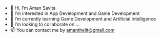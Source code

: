 - 👋 Hi, I’m Aman Savita
- 👀 I’m interested in App Development and Game Development
- 🌱 I’m currently learning Game Development and Artificial Intelligence
- 💞️ I’m looking to collaborate on ...
- 📫 You can contact me by amantheiit@gmail.com

<!---
pfaman/pfaman is a ✨ special ✨ repository because its `README.md` (this file) appears on your GitHub profile.
You can click the Preview link to take a look at your changes.
--->

